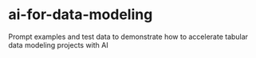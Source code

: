 # ai-for-data-modeling
Prompt examples and test data to demonstrate how to accelerate tabular data modeling projects with AI
